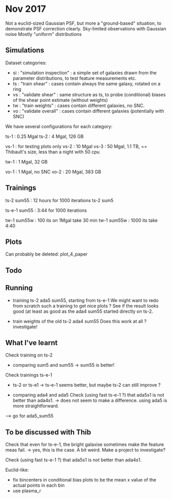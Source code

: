 Nov 2017
========

Not a euclid-sized Gaussian PSF, but more a "ground-based" situation, to demonstrate PSF correction clearly.
Sky-limited observations with Gaussian noise
Mostly "uniform" distributions


Simulations
-----------

Dataset categories:

  * si : "simulation inspection" : a simple set of galaxies drawn from the parameter distributions, to test feature measurements etc.
  * ts : "train shear" : cases contain always the same galaxy, rotated on a ring
  * vs : "validate shear" : same structure as ts, to probe (conditional) biases of the shear point estimate (without weights)
  * tw : "train weights" : cases contain different galaxies, no SNC.
  * vo : "validate overall" : cases contain different galaxies (potentially with SNC) 


We have several configurations for each category:


ts-1 : 0.25 Mgal
ts-2 : 4 Mgal, 126 GB

vs-1 : for testing plots only
vs-2 : 10 Mgal
vs-3 : 50 Mgal, 1.1 TB, == Thibault's size, less than a night with 50 cpu


tw-1 : 1 Mgal, 32 GB

vo-1 : 1 Mgal, no SNC
vo-2 : 20 Mgal, 383 GB



Trainings
---------




ts-2 sum55 : 12 hours for 1000 iterations
ts-2 sum5



ts-e-1 sum55 : 3:44 for 1000 iterations 


tw-1 sum55w : 100 its on 1Mgal take 30 min
tw-1 sum55w : 1000 its take 4:40




Plots
-----




Can probably be deleted:
plot_4_paper


Todo
----


Running
-------

- training ts-2 ada5 sum55, starting from ts-e-1
	We might want to redo from scratch such a training to get nice plots ?
	See if the result looks good (at least as good as the ada4 sum55 started directly on ts-2.


- train weights of the old ts-2 ada4 sum55
	Does this work at all ? investigate!


What I've learnt
----------------

Check training on ts-2
-  comparing sum5 and sum55
-> sum55 is better!

Check trainings ts-e-1
- ts-2 or ts-e1
-> ts-e-1 seems better, but maybe ts-2 can still improve ?


- comparing ada4 and ada5
Check (using fast ts-e-1 ?) that ada5s1 is not better than ada4s1.
-> does not seem to make a difference. using ada5 is more straightforward.


--> go for ada5_sum55



To be discussed with Thib
-------------------------

Check that even for ts-e-1, the bright galaxise sometimes make the feature meas fail.
-> yes, this is the case. A bit weird. Make a project to investigate?

Check (using fast ts-e-1 ?) that ada5s1 is not better than ada4s1.

Euclid-like:
  * fix bincenters in conditional bias plots to be the mean x value of the actual points in each bin
  * use plasma_r




